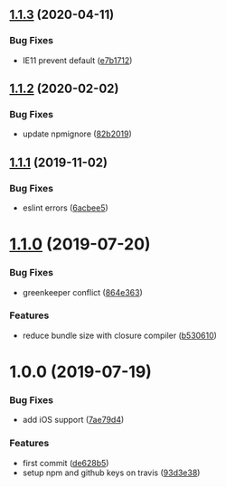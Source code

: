 ## [1.1.3](https://github.com/matteobad/detect-autofill/compare/v1.1.2...v1.1.3) (2020-04-11)


### Bug Fixes

* IE11 prevent default ([e7b1712](https://github.com/matteobad/detect-autofill/commit/e7b171266b87087157a4f292f6981410871a1f60))

## [1.1.2](https://github.com/matteobad/detect-autofill/compare/v1.1.1...v1.1.2) (2020-02-02)


### Bug Fixes

* update npmignore ([82b2019](https://github.com/matteobad/detect-autofill/commit/82b2019be6e73573ffd0454e4a4aea14ee7560c7))

## [1.1.1](https://github.com/matteobad/detect-autofill/compare/v1.1.0...v1.1.1) (2019-11-02)


### Bug Fixes

* eslint errors ([6acbee5](https://github.com/matteobad/detect-autofill/commit/6acbee5dc5d2d545c88b80ece96aaa61dc77d785))

# [1.1.0](https://github.com/matteobad/detect-autofill/compare/v1.0.0...v1.1.0) (2019-07-20)


### Bug Fixes

* greenkeeper conflict ([864e363](https://github.com/matteobad/detect-autofill/commit/864e363))


### Features

* reduce bundle size with closure compiler ([b530610](https://github.com/matteobad/detect-autofill/commit/b530610))

# 1.0.0 (2019-07-19)


### Bug Fixes

* add iOS support ([7ae79d4](https://github.com/matteobad/detect-autofill/commit/7ae79d4))


### Features

* first commit ([de628b5](https://github.com/matteobad/detect-autofill/commit/de628b5))
* setup npm and github keys on travis ([93d3e38](https://github.com/matteobad/detect-autofill/commit/93d3e38))
